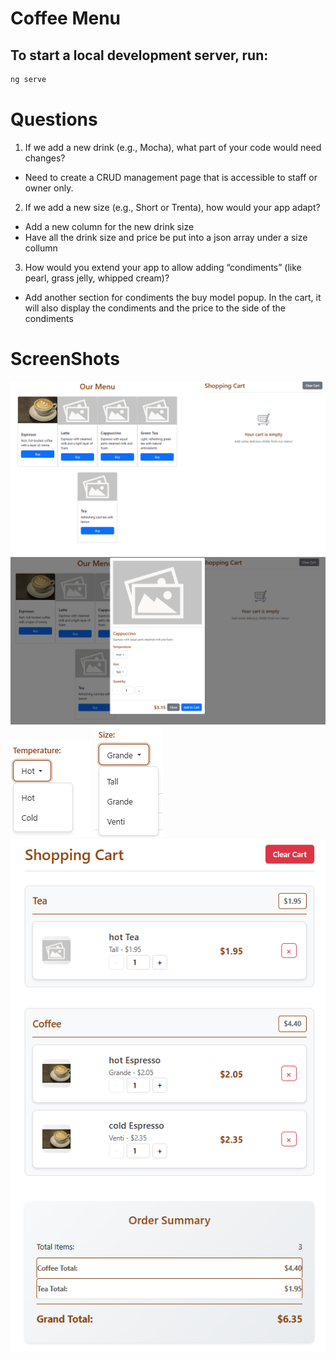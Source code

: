 # Coffee Menu
## To start a local development server, run:

```bash
ng serve
```

# Questions
 
1. If we add a new drink (e.g., Mocha), what part of your code would need changes?
- Need to create a CRUD management page that is accessible to staff or owner only.

2. If we add a new size (e.g., Short or Trenta), how would your app adapt?
- Add a new column for the new drink size
- Have all the drink size and price be put into a json array under a size collumn

3. How would you extend your app to allow adding “condiments” (like pearl, grass jelly, whipped cream)?
- Add another section for condiments the buy model popup. In the cart, it will also display the condiments and the price to the side of the condiments

# ScreenShots
![Main](image.png)
![Drink-Details](image-1.png)
![Hot&Cold](image-2.png)
![Size](image-3.png)
![ShoppingCart](image-4.png)